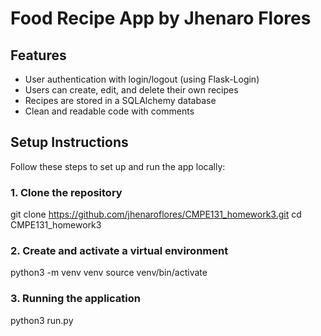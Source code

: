 # Food Recipe App by Jhenaro Flores

## Features

- User authentication with login/logout (using Flask-Login)
- Users can create, edit, and delete their own recipes
- Recipes are stored in a SQLAlchemy database
- Clean and readable code with comments

## Setup Instructions

Follow these steps to set up and run the app locally:

### 1. Clone the repository
git clone https://github.com/jhenaroflores/CMPE131_homework3.git
cd CMPE131_homework3

### 2. Create and activate a virtual environment
python3 -m venv venv
source venv/bin/activate  

### 3. Running the application
python3 run.py
